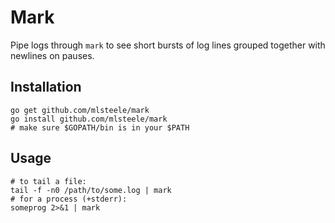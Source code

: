 # Mark

Pipe logs through `mark` to see short bursts of log lines grouped together with newlines on pauses.

## Installation

```shell
go get github.com/mlsteele/mark
go install github.com/mlsteele/mark
# make sure $GOPATH/bin is in your $PATH
```

## Usage

```shell
# to tail a file:
tail -f -n0 /path/to/some.log | mark
# for a process (+stderr):
someprog 2>&1 | mark
```
